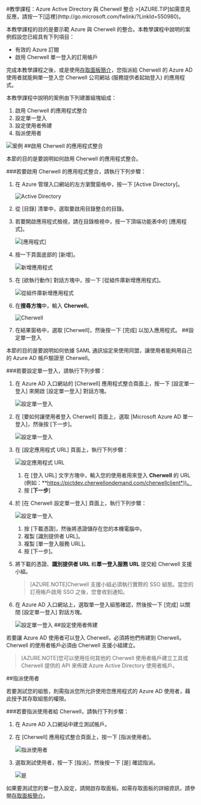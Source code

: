 <properties pageTitle="教學課程：Azure Active Directory 與 Cherwell 整合 | Microsoft Azure" description="了解如何使用 Cherwell 搭配 Azure Active Directory 來啟用單一登入、自動化佈建和更多功能！" services="active-directory" authors="MarkusVi"  documentationCenter="na" manager="stevenpo"/>
<tags ms.service="active-directory" ms.devlang="na" ms.topic="article" ms.tgt_pltfrm="na" ms.workload="identity" ms.date="08/01/2015" ms.author="markvi" />
#教學課程：Azure Active Directory 與 Cherwell 整合
>[AZURE.TIP]如需意見反應，請按一下[這裡](http://go.microsoft.com/fwlink/?LinkId=550980)。

本教學課程的目的是要示範 Azure 與 Cherwell 的整合。本教學課程中說明的案例假設您已經具有下列項目：

-   有效的 Azure 訂閱
-   啟用 Cherwell 單一登入的訂用帳戶

完成本教學課程之後，或是使用[存取面板簡介](https://msdn.microsoft.com/library/dn308586)，您指派給 Cherwell 的 Azure AD 使用者就能夠單一登入您 Cherwell 公司網站 (服務提供者起始登入) 的應用程式。

本教學課程中說明的案例由下列建置組塊組成：

1.  啟用 Cherwell 的應用程式整合
2.  設定單一登入
3.  設定使用者佈建
4.  指派使用者

![案例](./media/active-directory-saas-cherwell-tutorial/IC798988.png "案例")
##啟用 Cherwell 的應用程式整合

本節的目的是要說明如何啟用 Cherwell 的應用程式整合。

###若要啟用 Cherwell 的應用程式整合，請執行下列步驟：

1.  在 Azure 管理入口網站的左方瀏覽窗格中，按一下 [Active Directory]。

    ![Active Directory](./media/active-directory-saas-cherwell-tutorial/IC700993.png "Active Directory")

2.  從 [目錄] 清單中，選取要啟用目錄整合的目錄。

3.  若要開啟應用程式檢視，請在目錄檢視中，按一下頂端功能表中的 [應用程式]。

    ![[應用程式]](./media/active-directory-saas-cherwell-tutorial/IC700994.png "[應用程式]")

4.  按一下頁面底部的 [新增]。

    ![新增應用程式](./media/active-directory-saas-cherwell-tutorial/IC749321.png "新增應用程式")

5.  在 [欲執行動作] 對話方塊中，按一下 [從組件庫新增應用程式]。

    ![從組件庫新增應用程式](./media/active-directory-saas-cherwell-tutorial/IC749322.png "從組件庫新增應用程式")

6.  在**搜尋方塊**中，輸入 **Cherwell**。

    ![Cherwell](./media/active-directory-saas-cherwell-tutorial/IC798989.png "Cherwell")

7.  在結果窗格中，選取 [Cherwell]，然後按一下 [完成] 以加入應用程式。
##設定單一登入

本節的目的是要說明如何依據 SAML 通訊協定來使用同盟，讓使用者能夠用自己的 Azure AD 帳戶驗證至 Cherwell。

###若要設定單一登入，請執行下列步驟：

1.  在 Azure AD 入口網站的 [Cherwell] 應用程式整合頁面上，按一下 [設定單一登入] 來開啟 [設定單一登入] 對話方塊。

    ![設定單一登入](./media/active-directory-saas-cherwell-tutorial/IC798990.png "設定單一登入")

2.  在 [要如何讓使用者登入 Cherwell] 頁面上，選取 [Microsoft Azure AD 單一登入]，然後按 [下一步]。

    ![設定單一登入](./media/active-directory-saas-cherwell-tutorial/IC798991.png "設定單一登入")

3.  在 [設定應用程式 URL] 頁面上，執行下列步驟：

    ![設定應用程式 URL](./media/active-directory-saas-cherwell-tutorial/IC798992.png "設定應用程式 URL")

    1.  在 [登入 URL] 文字方塊中，輸入您的使用者用來登入 **Cherwell** 的 URL (例如：**https://pictdev.cherwellondemand.com/cherwellclient*))。
    2.  按 [**下一步**]

4.  於 [在 Cherwell 設定單一登入] 頁面上，執行下列步驟：

    ![設定單一登入](./media/active-directory-saas-cherwell-tutorial/IC798993.png "設定單一登入")

    1.  按 [下載憑證]，然後將憑證儲存在您的本機電腦中。
    2.  複製 [識別提供者 URL]。
    3.  複製 [單一登入服務 URL]。
    4.  按 [下一步]。

5.  將下載的憑證、**識別提供者 URL** 和**單一登入服務 URL** 提交給 Cherwell 支援小組。

    >[AZURE.NOTE]Cherwell 支援小組必須執行實際的 SSO 組態。當您的訂用帳戶啟用 SSO 之後，您會收到通知。

6.  在 Azure AD 入口網站上，選取單一登入組態確認，然後按一下 [完成] 以關閉 [設定單一登入] 對話方塊。

    ![設定單一登入](./media/active-directory-saas-cherwell-tutorial/IC798994.png "設定單一登入")
##設定使用者佈建

若要讓 Azure AD 使用者可以登入 Cherwell，必須將他們佈建到 Cherwell。Cherwell 的使用者帳戶必須由 Cherwell 支援小組建立。

>[AZURE.NOTE]您可以使用任何其他的 Cherwell 使用者帳戶建立工具或 Cherwell 提供的 API 來佈建 Azure Active Directory 使用者帳戶。

##指派使用者

若要測試您的組態，則需指派您所允許使用您應用程式的 Azure AD 使用者，藉此授予其存取組態的權限。

###若要指派使用者給 Cherwell，請執行下列步驟：

1.  在 Azure AD 入口網站中建立測試帳戶。

2.  在 [Cherwell] 應用程式整合頁面上，按一下 [指派使用者]。

    ![指派使用者](./media/active-directory-saas-cherwell-tutorial/IC798995.png "指派使用者")

3.  選取測試使用者，按一下 [指派]，然後按一下 [是] 確認指派。

    ![是](./media/active-directory-saas-cherwell-tutorial/IC767830.png "是")

如果要測試您的單一登入設定，請開啟存取面板。如需存取面板的詳細資訊，請參閱[存取面板簡介](https://msdn.microsoft.com/library/dn308586)。

<!----HONumber=August15_HO7-->